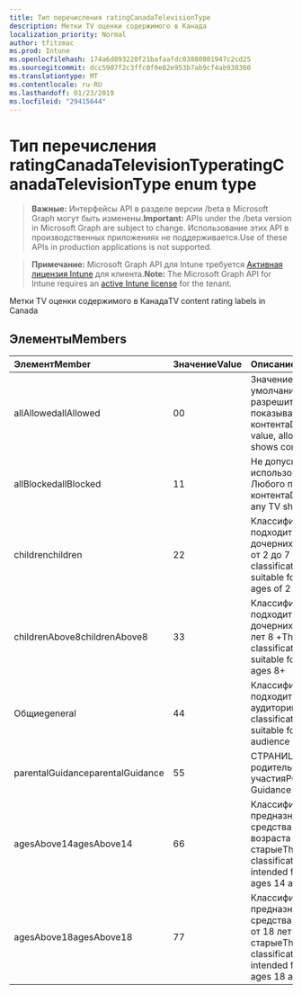 ```yaml
---
title: Тип перечисления ratingCanadaTelevisionType
description: Метки TV оценки содержимого в Канада
localization_priority: Normal
author: tfitzmac
ms.prod: Intune
ms.openlocfilehash: 174a6d893220f21bafaafdc03880801947c2cd25
ms.sourcegitcommit: dcc5907f2c3ffc0f0e82e953b7ab9cf4ab938360
ms.translationtype: MT
ms.contentlocale: ru-RU
ms.lasthandoff: 01/23/2019
ms.locfileid: "29415644"
---
```

# <a name="ratingcanadatelevisiontype-enum-type"></a><span data-ttu-id="74fa8-103">Тип перечисления ratingCanadaTelevisionType</span><span class="sxs-lookup"><span data-stu-id="74fa8-103">ratingCanadaTelevisionType enum type</span></span>

> <span data-ttu-id="74fa8-104">**Важные:** Интерфейсы API в разделе версии /beta в Microsoft Graph могут быть изменены.</span><span class="sxs-lookup"><span data-stu-id="74fa8-104">**Important:** APIs under the /beta version in Microsoft Graph are subject to change.</span></span> <span data-ttu-id="74fa8-105">Использование этих API в производственных приложениях не поддерживается.</span><span class="sxs-lookup"><span data-stu-id="74fa8-105">Use of these APIs in production applications is not supported.</span></span>

> <span data-ttu-id="74fa8-106">**Примечание:** Microsoft Graph API для Intune требуется [Активная лицензия Intune](https://go.microsoft.com/fwlink/?linkid=839381) для клиента.</span><span class="sxs-lookup"><span data-stu-id="74fa8-106">**Note:** The Microsoft Graph API for Intune requires an [active Intune license](https://go.microsoft.com/fwlink/?linkid=839381) for the tenant.</span></span>

<span data-ttu-id="74fa8-107">Метки TV оценки содержимого в Канада</span><span class="sxs-lookup"><span data-stu-id="74fa8-107">TV content rating labels in Canada</span></span>

## <a name="members"></a><span data-ttu-id="74fa8-108">Элементы</span><span class="sxs-lookup"><span data-stu-id="74fa8-108">Members</span></span>
|<span data-ttu-id="74fa8-109">Элемент</span><span class="sxs-lookup"><span data-stu-id="74fa8-109">Member</span></span>|<span data-ttu-id="74fa8-110">Значение</span><span class="sxs-lookup"><span data-stu-id="74fa8-110">Value</span></span>|<span data-ttu-id="74fa8-111">Описание</span><span class="sxs-lookup"><span data-stu-id="74fa8-111">Description</span></span>|
|:---|:---|:---|
|<span data-ttu-id="74fa8-112">allAllowed</span><span class="sxs-lookup"><span data-stu-id="74fa8-112">allAllowed</span></span>|<span data-ttu-id="74fa8-113">0</span><span class="sxs-lookup"><span data-stu-id="74fa8-113">0</span></span>|<span data-ttu-id="74fa8-114">Значение по умолчанию, разрешить всем TV показывает контента</span><span class="sxs-lookup"><span data-stu-id="74fa8-114">Default value, allow all TV shows content</span></span>|
|<span data-ttu-id="74fa8-115">allBlocked</span><span class="sxs-lookup"><span data-stu-id="74fa8-115">allBlocked</span></span>|<span data-ttu-id="74fa8-116">1</span><span class="sxs-lookup"><span data-stu-id="74fa8-116">1</span></span>|<span data-ttu-id="74fa8-117">Не допускайте использование Любого показывает контента</span><span class="sxs-lookup"><span data-stu-id="74fa8-117">Do not allow any TV shows content</span></span>|
|<span data-ttu-id="74fa8-118">children</span><span class="sxs-lookup"><span data-stu-id="74fa8-118">children</span></span>|<span data-ttu-id="74fa8-119">2</span><span class="sxs-lookup"><span data-stu-id="74fa8-119">2</span></span>|<span data-ttu-id="74fa8-120">Классификация C подходит для дочерних элементов от 2 до 7 лет</span><span class="sxs-lookup"><span data-stu-id="74fa8-120">The C classification is suitable for children ages of 2 to 7 years</span></span>|
|<span data-ttu-id="74fa8-121">childrenAbove8</span><span class="sxs-lookup"><span data-stu-id="74fa8-121">childrenAbove8</span></span>|<span data-ttu-id="74fa8-122">3</span><span class="sxs-lookup"><span data-stu-id="74fa8-122">3</span></span>|<span data-ttu-id="74fa8-123">Классификация C8 подходит для дочерних элементов лет 8 +</span><span class="sxs-lookup"><span data-stu-id="74fa8-123">The C8 classification is suitable for children ages 8+</span></span>|
|<span data-ttu-id="74fa8-124">Общие</span><span class="sxs-lookup"><span data-stu-id="74fa8-124">general</span></span>|<span data-ttu-id="74fa8-125">4</span><span class="sxs-lookup"><span data-stu-id="74fa8-125">4</span></span>|<span data-ttu-id="74fa8-126">Классификация G подходит для аудитории</span><span class="sxs-lookup"><span data-stu-id="74fa8-126">The G classification is suitable for general audience</span></span>|
|<span data-ttu-id="74fa8-127">parentalGuidance</span><span class="sxs-lookup"><span data-stu-id="74fa8-127">parentalGuidance</span></span>|<span data-ttu-id="74fa8-128">5</span><span class="sxs-lookup"><span data-stu-id="74fa8-128">5</span></span>|<span data-ttu-id="74fa8-129">СТРАНИЦА родительского участия</span><span class="sxs-lookup"><span data-stu-id="74fa8-129">PG, Parental Guidance</span></span>|
|<span data-ttu-id="74fa8-130">agesAbove14</span><span class="sxs-lookup"><span data-stu-id="74fa8-130">agesAbove14</span></span>|<span data-ttu-id="74fa8-131">6</span><span class="sxs-lookup"><span data-stu-id="74fa8-131">6</span></span>|<span data-ttu-id="74fa8-132">Классификация 14 + предназначена для средства просмотра возраста 14 и старые</span><span class="sxs-lookup"><span data-stu-id="74fa8-132">The 14+ classification is intended for viewers ages 14 and older</span></span>|
|<span data-ttu-id="74fa8-133">agesAbove18</span><span class="sxs-lookup"><span data-stu-id="74fa8-133">agesAbove18</span></span>|<span data-ttu-id="74fa8-134">7</span><span class="sxs-lookup"><span data-stu-id="74fa8-134">7</span></span>|<span data-ttu-id="74fa8-135">Классификация 18 + предназначена для средства просмотра от 18 лет и старые</span><span class="sxs-lookup"><span data-stu-id="74fa8-135">The 18+ classification is intended for viewers ages 18 and older</span></span>|




